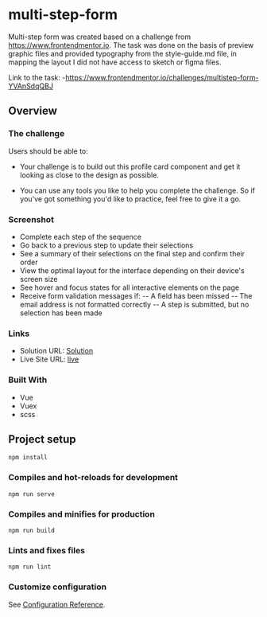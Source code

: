 # multi-step-form

Multi-step form was created based on a challenge from https://www.frontendmentor.io. The task was done on the basis of preview graphic files and provided typography from the style-guide.md file, in mapping the layout I did not have access to sketch or figma files.

Link to the task: 
  -https://www.frontendmentor.io/challenges/multistep-form-YVAnSdqQBJ

## Overview

### The challenge

Users should be able to: 

- Your challenge is to build out this profile card component and get it looking as close to the design as possible.

- You can use any tools you like to help you complete the challenge. So if you've got something you'd like to practice, feel free to give it a go.

### Screenshot

- Complete each step of the sequence
- Go back to a previous step to update their selections
- See a summary of their selections on the final step and confirm their order
- View the optimal layout for the interface depending on their device's screen size
- See hover and focus states for all interactive elements on the page
- Receive form validation messages if:
  -- A field has been missed
  -- The email address is not formatted correctly
  -- A step is submitted, but no selection has been made

### Links

- Solution URL: [Solution](https://www.frontendmentor.io/solutions/profile-card-component-using-tailwindcss-DqQ0hnlcll)
- Live Site URL: [live](https://robotamozepoczekac.github.io/multi-step-deploy/)

### Built With

- Vue
- Vuex
- scss

## Project setup
```
npm install
```

### Compiles and hot-reloads for development
```
npm run serve
```

### Compiles and minifies for production
```
npm run build
```

### Lints and fixes files
```
npm run lint
```

### Customize configuration
See [Configuration Reference](https://cli.vuejs.org/config/).
